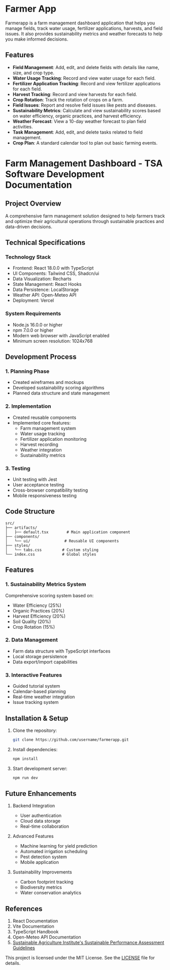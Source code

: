 # Farmer App

Farmerapp is a farm management dashboard application that helps you manage fields, track water usage, fertilizer applications, harvests, and field issues. It also provides sustainability metrics and weather forecasts to help you make informed decisions.

## Features

- **Field Management**: Add, edit, and delete fields with details like name, size, and crop type.
- **Water Usage Tracking**: Record and view water usage for each field.
- **Fertilizer Application Tracking**: Record and view fertilizer applications for each field.
- **Harvest Tracking**: Record and view harvests for each field.
- **Crop Rotation**: Track the rotation of crops on a farm. 
- **Field Issues**: Report and resolve field issues like pests and diseases.
- **Sustainability Metrics**: Calculate and view sustainability scores based on water efficiency, organic practices, and harvest efficiency.
- **Weather Forecast**: View a 10-day weather forecast to plan field activities.
- **Task Management**: Add, edit, and delete tasks related to field management.
- **Crop Plan**: A standard calendar tool to plan out basic farming events.

<div class="space-y-8">

# Farm Management Dashboard - TSA Software Development Documentation

## Project Overview
<div class="bg-blue-50 dark:bg-blue-900 p-4 rounded-lg mb-6">
A comprehensive farm management solution designed to help farmers track and optimize their agricultural operations through sustainable practices and data-driven decisions.
</div>

## Technical Specifications
<div class="grid grid-cols-1 md:grid-cols-2 gap-4 mb-8">
  <div class="border rounded-lg p-4">
    <h3 class="text-lg font-bold mb-2">Technology Stack</h3>
    <ul class="list-disc pl-4 space-y-1">
      <li>Frontend: React 18.0.0 with TypeScript</li>
      <li>UI Components: Tailwind CSS, Shadcn/ui</li>
      <li>Data Visualization: Recharts</li>
      <li>State Management: React Hooks</li>
      <li>Data Persistence: LocalStorage</li>
      <li>Weather API: Open-Meteo API</li>
      <li>Deployment: Vercel</li>
    </ul>
  </div>
  <div class="border rounded-lg p-4">
    <h3 class="text-lg font-bold mb-2">System Requirements</h3>
    <ul class="list-disc pl-4 space-y-1">
      <li>Node.js 16.0.0 or higher</li>
      <li>npm 7.0.0 or higher</li>
      <li>Modern web browser with JavaScript enabled</li>
      <li>Minimum screen resolution: 1024x768</li>
    </ul>
  </div>
</div>

## Development Process
### 1. Planning Phase
- Created wireframes and mockups
- Developed sustainability scoring algorithms
- Planned data structure and state management

### 2. Implementation
- Created reusable components
- Implemented core features:
  - Farm management system
  - Water usage tracking
  - Fertilizer application monitoring
  - Harvest recording
  - Weather integration
  - Sustainability metrics

### 3. Testing
- Unit testing with Jest
- User acceptance testing
- Cross-browser compatibility testing
- Mobile responsiveness testing

## Code Structure
```
src/
├── artifacts/
│   ├── default.tsx        # Main application component
├── components/
│   └── ui/               # Reusable UI components
├── styles/
│   └── tabs.css         # Custom styling
└── index.css            # Global styles
```

## Features
### 1. Sustainability Metrics System
Comprehensive scoring system based on:
- Water Efficiency (25%)
- Organic Practices (20%)
- Harvest Efficiency (20%)
- Soil Quality (20%)
- Crop Rotation (15%)

### 2. Data Management
- Farm data structure with TypeScript interfaces
- Local storage persistence
- Data export/import capabilities

### 3. Interactive Features
- Guided tutorial system
- Calendar-based planning
- Real-time weather integration
- Issue tracking system

## Installation & Setup
1. Clone the repository:
   ```bash
   git clone https://github.com/username/farmerapp.git
   ```
2. Install dependencies:
   ```bash
   npm install

3. Start development server:
   ```bash
   npm run dev
   ```

## Future Enhancements
1. Backend Integration
   - User authentication
   - Cloud data storage
   - Real-time collaboration

2. Advanced Features
   - Machine learning for yield prediction
   - Automated irrigation scheduling
   - Pest detection system
   - Mobile application

3. Sustainability Improvements
   - Carbon footprint tracking
   - Biodiversity metrics
   - Water conservation analytics

## References
1. React Documentation
2. Vite Documentation
3. TypeScript Handbook
4. Open-Meteo API Documentation
5. [Sustainable Agriculture Institute's Sustainable Performance Assessment Guidelines](https://saiplatform.org/uploads/Modules/Library/spa-guidelines-2.0_saiplatform.pdf)

</div>

This project is licensed under the MIT License. See the [LICENSE](LICENSE) file for details.

